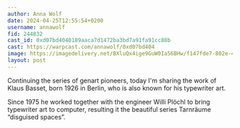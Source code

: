 ```yaml
---
author: Anna Wolf
date: 2024-04-25T12:55:54+0200
username: annawolf
fid: 244832
cast_id: 0xd07bd4040189aaca7d1472ba3bd7a91fa91cc88b
cast: https://warpcast.com/annawolf/0xd07bd404
image: https://imagedelivery.net/BXluQx4ige9GuW0Ia56BHw/f147fde7-802e-43d5-25a9-ac5e03101200/original
layout: post
---
```

Continuing the series of genart pioneers, today I'm sharing the work of Klaus Basset, born 1926 in Berlin, who is also known for his typewriter art.   
  
Since 1975 he worked together with the engineer Willi Plöchl to bring typewriter art to computer, resulting it the beautiful series Tarnräume “disguised spaces”.  

<img src='https://imagedelivery.net/BXluQx4ige9GuW0Ia56BHw/f147fde7-802e-43d5-25a9-ac5e03101200/original' alt='' referrerpolicy='no-referrer'/>